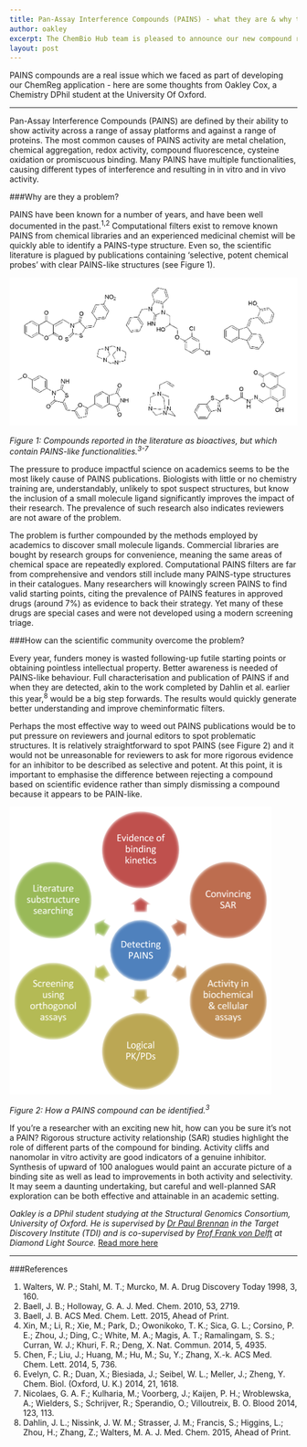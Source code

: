 ```yaml
---
title: Pan-Assay Interference Compounds (PAINS) - what they are & why they matter
author: oakley
excerpt: The ChemBio Hub team is pleased to announce our new compound registration system ChemReg is now open for initial user testing
layout: post
---
```


PAINS compounds are a real issue which we faced as part of developing our ChemReg application - here are some thoughts from Oakley Cox, a Chemistry DPhil student at the University Of Oxford.

***

Pan-Assay Interference Compounds (PAINS) are defined by their ability to show activity across a range of assay platforms and against a range of proteins. The most common causes of PAINS activity are metal chelation, chemical aggregation, redox activity, compound fluorescence, cysteine oxidation or promiscuous binding. Many PAINS have multiple functionalities, causing different types of interference and resulting in in vitro and in vivo activity.

###Why are they a problem?

PAINS have been known for a number of years, and have been well documented in the past.<sup>1,2</sup> Computational filters exist to remove known PAINS from chemical libraries and an experienced medicinal chemist will be quickly able to identify a PAINS-type structure. Even so, the scientific literature is plagued by publications containing ‘selective, potent chemical probes’ with clear PAINS-like structures (see Figure 1).

<p class="text-center"><img src="/assets/img/pains-1.png" alt="Compounds reported in the literature as bioactives, but which contain PAINS-like functionalities"></p>
<div><p class="text-center"><em>Figure 1: Compounds reported in the literature as bioactives, but which contain PAINS-like functionalities.<sup>3-7</sup></em></p></div>

The pressure to produce impactful science on academics seems to be the most likely cause of PAINS publications. Biologists with little or no chemistry training are, understandably, unlikely to spot suspect structures, but know the inclusion of a small molecule ligand significantly improves the impact of their research. The prevalence of such research also indicates reviewers are not aware of the problem.

The problem is further compounded by the methods employed by academics to discover small molecule ligands. Commercial libraries are bought by research groups for convenience, meaning the same areas of chemical space are repeatedly explored. Computational PAINS filters are far from comprehensive and vendors still include many PAINS-type structures in their catalogues. Many researchers will knowingly screen PAINS to find valid starting points, citing the prevalence of PAINS features in approved drugs (around 7%) as evidence to back their strategy. Yet many of these drugs are special cases and were not developed using a modern screening triage.

###How can the scientific community overcome the problem?

Every year, funders money is wasted following-up futile starting points or obtaining pointless intellectual property. Better awareness is needed of PAINS-like behaviour. Full characterisation and publication of PAINS if and when they are detected, akin to the work completed by Dahlin et al. earlier this year,<sup>8</sup> would be a big step forwards. The results would quickly generate better understanding and improve cheminformatic filters.

Perhaps the most effective way to weed out PAINS publications would be to put pressure on reviewers and journal editors to spot problematic structures. It is relatively straightforward to spot PAINS (see Figure 2) and it would not be unreasonable for reviewers to ask for more rigorous evidence for an inhibitor to be described as selective and potent. At this point, it is important to emphasise the difference between rejecting a compound based on scientific evidence rather than simply dismissing a compound because it appears to be PAIN-like.

<p class="text-center"><img src="/assets/img/pains-2.png" alt="How a PAINS compound can be identified"></p>
<div><p class="text-center"><em>Figure 2: How a PAINS compound can be identified.<sup>3</sup></em></p></div>



If you’re a researcher with an exciting new hit, how can you be sure it’s not a PAIN? Rigorous structure activity relationship (SAR) studies highlight the role of different parts of the compound for binding. Activity cliffs and nanomolar in vitro activity are good indicators of a genuine inhibitor. Synthesis of upward of 100 analogues would paint an accurate picture of a binding site as well as lead to improvements in both activity and selectivity. It may seem a daunting undertaking, but careful and well-planned SAR exploration can be both effective and attainable in an academic setting.

_Oakley is a DPhil student studying at the Structural Genomics Consortium, University of Oxford. He is supervised by <a href="http://www.thesgc.org/profile/paul" onclick='return !window.open(this.href);'>Dr Paul Brennan</a> in the Target Discovery Institute (TDI) and is co-supervised by <a href="http://www.diamond.ac.uk/Beamlines/Mx/I04-1/Staff/von-Delft.html" onclick='return !window.open(this.href);'>Prof Frank von Delft</a> at Diamond Light Source._ <a href="http://www.tdi.ox.ac.uk/oakley-cox-dphil-candidate" onclick='return !window.open(this.href);'>Read more here</a>

***

###References

1. Walters, W. P.; Stahl, M. T.; Murcko, M. A. Drug Discovery Today 1998, 3, 160.
2. Baell, J. B.; Holloway, G. A. J. Med. Chem. 2010, 53, 2719.
3. Baell, J. B. ACS Med. Chem. Lett. 2015, Ahead of Print.
4. Xin, M.; Li, R.; Xie, M.; Park, D.; Owonikoko, T. K.; Sica, G. L.; Corsino, P. E.; Zhou, J.; Ding, C.; White, M. A.; Magis, A. T.; Ramalingam, S. S.; Curran, W. J.; Khuri, F. R.; Deng, X. Nat. Commun. 2014, 5, 4935.
5. Chen, F.; Liu, J.; Huang, M.; Hu, M.; Su, Y.; Zhang, X.-k. ACS Med. Chem. Lett. 2014, 5, 736.
6. Evelyn, C. R.; Duan, X.; Biesiada, J.; Seibel, W. L.; Meller, J.; Zheng, Y. Chem. Biol. (Oxford, U. K.) 2014, 21, 1618.
7. Nicolaes, G. A. F.; Kulharia, M.; Voorberg, J.; Kaijen, P. H.; Wroblewska, A.; Wielders, S.; Schrijver, R.; Sperandio, O.; Villoutreix, B. O. Blood 2014, 123, 113.
8. Dahlin, J. L.; Nissink, J. W. M.; Strasser, J. M.; Francis, S.; Higgins, L.; Zhou, H.; Zhang, Z.; Walters, M. A. J. Med. Chem. 2015, Ahead of Print.

